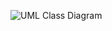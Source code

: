 ![UML Class Diagram](https://user-images.githubusercontent.com/74929461/149546034-cfa5beca-b69e-4c6b-a3f5-803222d2ebe4.jpg)

